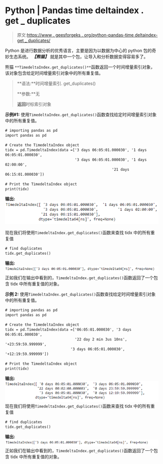 # Python | Pandas time deltaindex . get _ duplicates

> 原文:[https://www . geesforgeks . org/python-pandas-time deltaindex-get _ duplicates/](https://www.geeksforgeeks.org/python-pandas-timedeltaindex-get_duplicates/)

Python 是进行数据分析的优秀语言，主要是因为以数据为中心的 python 包的奇妙生态系统。 ***【熊猫】*** 就是其中一个包，让导入和分析数据变得容易多了。

熊猫 `**TimedeltaIndex.get_duplicates()**`函数返回一个时间增量索引对象，该对象包含给定时间增量索引对象中的所有重复值。

> **语法:**时间增量索引. get_duplicates()
> 
> **参数:**无
> 
> **返回**时标索引对象

**示例#1:** 使用`TimedeltaIndex.get_duplicates()`函数查找给定时间增量索引对象中的所有重复值。

```
# importing pandas as pd
import pandas as pd

# Create the TimedeltaIndex object
tidx = pd.TimedeltaIndex(data =['3 days 06:05:01.000030', '1 days 06:05:01.000030',
                                '3 days 06:05:01.000030', '1 days 02:00:00',
                                                 '21 days 06:15:01.000030'])

# Print the TimedeltaIndex object
print(tidx)
```

**输出:**
![](img/7d3de5b21d4bb4033f6290dd3d245349.png)

现在我们将使用`TimedeltaIndex.get_duplicates()`函数来查找 tidx 中的所有重复值

```
# find duplicates
tidx.get_duplicates()
```

**输出:**
![](img/471a3bab206571f7f7b906d3cf239862.png)
正如我们在输出中看到的，`TimedeltaIndex.get_duplicates()`函数返回了一个包含 tidx 中所有重复值的对象。

**示例 2:** 使用`TimedeltaIndex.get_duplicates()`函数查找给定时间增量索引对象中的所有重复值。

```
# importing pandas as pd
import pandas as pd

# Create the TimedeltaIndex object
tidx = pd.TimedeltaIndex(data =['06:05:01.000030', '3 days 06:05:01.000030',
                                '22 day 2 min 3us 10ns', '+23:59:59.999999',
                              '3 days 06:05:01.000030', '+12:19:59.999999'])

# Print the TimedeltaIndex object
print(tidx)
```

**输出:**
![](img/accf141030cbda945bcf21bd4eb64553.png)
现在我们将使用`TimedeltaIndex.get_duplicates()`函数来查找 tidx 中的所有重复值

```
# find duplicates
tidx.get_duplicates()
```

**输出:**
![](img/0e014a000bb54cc635ed478c41687829.png)
正如我们在输出中看到的，`TimedeltaIndex.get_duplicates()`函数返回了一个包含 tidx 中所有重复值的对象。